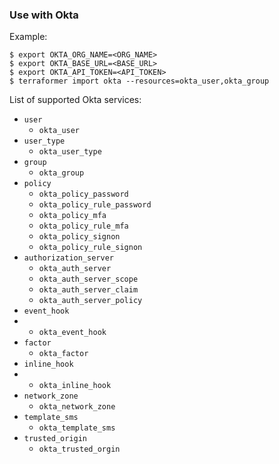 ### Use with Okta

Example:

```
$ export OKTA_ORG_NAME=<ORG_NAME>
$ export OKTA_BASE_URL=<BASE_URL>
$ export OKTA_API_TOKEN=<API_TOKEN>
$ terraformer import okta --resources=okta_user,okta_group
```

List of supported Okta services:

*    `user`
     * `okta_user`
*    `user_type`
     * `okta_user_type`
*    `group`
     * `okta_group`
*    `policy`
     * `okta_policy_password`
     * `okta_policy_rule_password`
     * `okta_policy_mfa`
     * `okta_policy_rule_mfa`
     * `okta_policy_signon`
     * `okta_policy_rule_signon`
*    `authorization_server`
     * `okta_auth_server`
     * `okta_auth_server_scope`
     * `okta_auth_server_claim`
     * `okta_auth_server_policy`
*    `event_hook`
*    * `okta_event_hook`
*    `factor`
     * `okta_factor`
*    `inline_hook`
*    * `okta_inline_hook`
*    `network_zone`
     * `okta_network_zone`
*    `template_sms`
     * `okta_template_sms`
*    `trusted_origin`
     * `okta_trusted_orgin`
